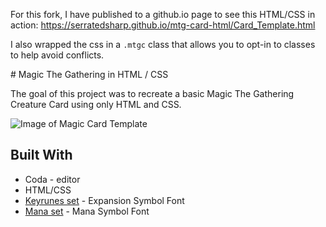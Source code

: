 For this fork, I have published to a github.io page to see this HTML/CSS in action: https://serratedsharp.github.io/mtg-card-html/Card_Template.html

I also wrapped the css in a `.mtgc` class that allows you to opt-in to classes to help avoid conflicts.

﻿# Magic The Gathering in HTML / CSS

The goal of this project was to recreate a basic Magic The Gathering Creature Card using only HTML and CSS. 

![Image of Magic Card Template](/Images/template_card.png?raw=true)


## Built With

* Coda - editor
* HTML/CSS
* [Keyrunes set](https://github.com/andrewgioia/Keyrune) - Expansion Symbol Font
* [Mana set](https://github.com/andrewgioia/Mana) - Mana Symbol Font



